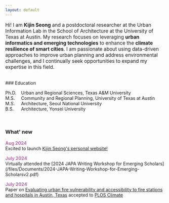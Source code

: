 ```yaml
---
layout: default
---
```


<p style="font-size:110%;">Hi! I am <b>Kijin Seong</b> and a postdoctoral researcher at the Urban Information Lab in the School of Architecture at the University of Texas at Austin. My research focuses on leveraging <b>urban informatics and emerging technologies</b> to enhance the <b>climate resilience of smart cities</b>. I am passionate about using data-driven approaches to improve urban planning and address environmental challenges, and I continually seek opportunities to expand my expertise in this field.</p>

<br />
### Education 
<p>
<span style="display:inline-block; width: 50px;">Ph.D.</span>Urban and Regional Sciences, Texas A&M University<br />
<span style="display:inline-block; width: 50px;">M.S.</span>Community and Regional Planning, University of Texas at Austin<br />
<span style="display:inline-block; width: 50px;">M.S.</span>Architecture, Seoul National University<br />
<span style="display:inline-block; width: 50px;">B.S.</span>Architecture, Yonsei University
</p>

<br />
        
### What' new

<p>
  <strong style="color: #b76ca8;">Aug 2024</strong><br />
  Excited to launch <a href="http://kijinseong.github.io/" target="_blank">Kijin Seong's personal website!</a>  
</p>
<p>
  <strong style="color: #b76ca8;">July 2024</strong><br />
  Virtually attended the [2024 JAPA Writing Workshop for Emerging Scholars](/files/Documents/2024-JAPA-Writing-Workshop-for-Emerging-Scholarsv2.pdf)
</p>
<p>
  <strong style="color: #b76ca8;">July 2024</strong><br />
  Paper on <a href="https://doi.org/10.1371/journal.pclm.0000448">Evaluating urban fire vulnerability and accessibility to fire stations and hospitals in Austin, Texas</a> accepted to <a href="https://journals.plos.org/climate/">PLOS Climate</a> 
</p>

